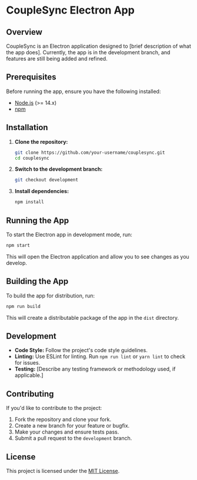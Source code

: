 # CoupleSync Electron App

## Overview

CoupleSync is an Electron application designed to [brief description of what the app does]. Currently, the app is in the development branch, and features are still being added and refined.

## Prerequisites

Before running the app, ensure you have the following installed:

- [Node.js](https://nodejs.org/) (>= 14.x)
- [npm](https://www.npmjs.com/)

## Installation

1. **Clone the repository:**

   ```bash
   git clone https://github.com/your-username/couplesync.git
   cd couplesync
   ```

2. **Switch to the development branch:**

   ```bash
   git checkout development
   ```

3. **Install dependencies:**

   ```bash
   npm install
   ```
## Running the App

To start the Electron app in development mode, run:

```bash
npm start
```
This will open the Electron application and allow you to see changes as you develop.

## Building the App

To build the app for distribution, run:

```bash
npm run build
```

This will create a distributable package of the app in the `dist` directory.

## Development

- **Code Style:** Follow the project's code style guidelines.
- **Linting:** Use ESLint for linting. Run `npm run lint` or `yarn lint` to check for issues.
- **Testing:** [Describe any testing framework or methodology used, if applicable.]

## Contributing

If you'd like to contribute to the project:

1. Fork the repository and clone your fork.
2. Create a new branch for your feature or bugfix.
3. Make your changes and ensure tests pass.
4. Submit a pull request to the `development` branch.

## License

This project is licensed under the [MIT License](LICENSE).
